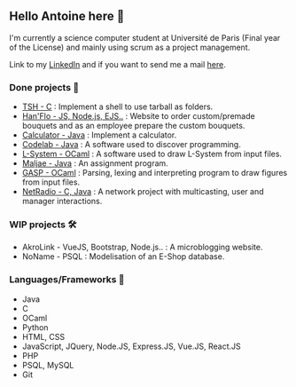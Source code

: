 ## Hello Antoine here 👋 

I'm currently a science computer student at Université de Paris (Final year of the License) and mainly using scrum as a project management.

Link to my [LinkedIn](https://www.linkedin.com/in/antoine-liu-b528a520b/) and if you want to send me a mail [here](mailto:ant.liu14@gmail.com).


### Done projects 🎉
* [TSH - C](https://github.com/Antune-L/tsh) : Implement a shell to use tarball as folders.
* [Han'Flo - JS, Node.js, EJS..](https://github.com/Antune-L/hanflo) : Website to order custom/premade bouquets and as an employee prepare the custom bouquets.
* [Calculator - Java](https://github.com/Antune-L/calculator) : Implement a calculator.
* [Codelab - Java](https://github.com/Antune-L/codelab) : A software used to discover programming.
* [L-System - OCaml](https://github.com/Antune-L/l-system) : A software used to draw L-System from input files.
* [Maljae - Java](https://github.com/Antune-L/maljae) : An assignment program.
* [GASP - OCaml](https://github.com/Antune-L/GASP) : Parsing, lexing and interpreting program to draw figures from input files.
* [NetRadio - C, Java](https://github.com/Antune-L/Netradio) : A network project with multicasting, user and manager interactions.

### WIP projects 🛠
* AkroLink - VueJS, Bootstrap, Node.js.. : A microblogging website.
* NoName - PSQL : Modelisation of an E-Shop database.

### Languages/Frameworks 📝
* Java
* C
* OCaml
* Python
* HTML, CSS
* JavaScript, JQuery, Node.JS, Express.JS, Vue.JS, React.JS
* PHP
* PSQL, MySQL
* Git
